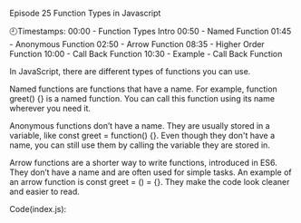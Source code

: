 Episode 25 Function Types in Javascript

🕘Timestamps:
00:00 - Function Types Intro
00:50 - Named Function
01:45 - Anonymous Function
02:50 - Arrow Function
08:35 - Higher Order Function
10:00 - Call Back Function
10:30 - Example - Call Back Function

In JavaScript, there are different types of functions you can use. 

Named functions are functions that have a name. For example, function greet() {} is a named function. You can call this function using its name wherever you need it.

Anonymous functions don’t have a name. They are usually stored in a variable, like const greet = function() {}. Even though they don't have a name, you can still use them by calling the variable they are stored in.

Arrow functions are a shorter way to write functions, introduced in ES6. They don’t have a name and are often used for simple tasks. An example of an arrow function is const greet = () = {}. They make the code look cleaner and easier to read.

Code(index.js):

